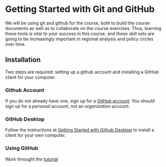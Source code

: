 # Getting Started with Git and GitHub

We will be using git and github for the course, both to build the course documents as well as to collaborate on the course exercises. Thus, learning these tools is vital to your success in this course, and these skill sets are going to be increasingly important in regional analysis and policy circles over time.



## Installation

Two steps are required: setting up a github account and installing a GitHub client for your computer.


### Github Account 

If you do not already have one, sign up for a [GitHub account](https://help.github.com/en/articles/signing-up-for-a-new-github-account). You should sign up for a *personal* account, not an *organization* account.


### GitHub Desktop

Follow the instructions at [Getting Started with Github Desktop](https://help.github.com/en/desktop/getting-started-with-github-desktop)
 to install a client for your own computer.
 
 
### Using GitHub
Work throught the [tutorial](https://guides.github.com/activities/hello-world/)
